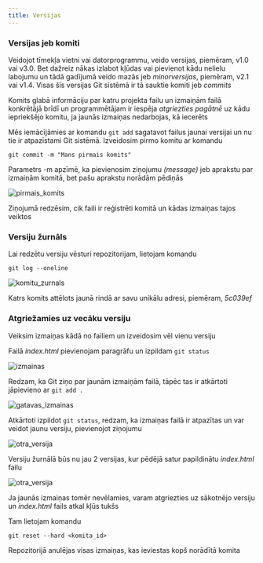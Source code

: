 ```yaml
---
title: Versijas
---
```

### Versijas jeb komiti

Veidojot tīmekļa vietni vai datorprogrammu, veido versijas, piemēram, v1.0 vai v3.0. Bet dažreiz nākas izlabot kļūdas vai pievienot kādu nelielu labojumu un tādā gadījumā veido mazās jeb *minorversijas*, piemēram, v2.1 vai v1.4. Visas šīs versijas Git sistēmā ir tā sauktie komiti jeb *commits*

Komits glabā informāciju par katru projekta failu un izmaiņām failā konkrētājā brīdī un programmētājam ir iespēja *atgriezties pagātnē* uz kādu iepriekšējo komitu, ja jaunās izmaiņas nedarbojas, kā iecerēts

Mēs iemācījāmies ar komandu `git add` sagatavot failus jaunai versijai un nu tie ir atpazīstami Git sistēmā. Izveidosim pirmo komitu ar komandu

~~~git
git commit -m "Mans pirmais komits"
~~~

Parametrs -m apzīmē, ka pievienosim ziņojumu *(message)* jeb aprakstu par izmaiņām komitā, bet pašu aprakstu norādām pēdiņās

![pirmais_komits](/git/pirmais_komits.png)

Ziņojumā redzēsim, cik faili ir reģistrēti komitā un kādas izmaiņas tajos veiktos

### Versiju žurnāls

Lai redzētu versiju vēsturi repozitorijam, lietojam komandu

~~~git
git log --oneline
~~~

![komitu_zurnals](/git/log.png)

Katrs komits attēlots jaunā rindā ar savu unikālu adresi, piemēram, *5c039ef*

### Atgriežamies uz vecāku versiju

Veiksim izmaiņas kādā no failiem un izveidosim vēl vienu versiju

Failā *index.html* pievienojam paragrāfu un izpildam `git status`

![izmainas](/git/izmainas.png)

Redzam, ka Git ziņo par jaunām izmaiņām failā, tāpēc tas ir atkārtoti jāpievieno ar `git add .`

![gatavas_izmainas](/git/gatavas_izmainas.png)

Atkārtoti izpildot `git status`, redzam, ka izmaiņas failā ir atpazītas un var veidot jaunu versiju, pievienojot ziņojumu

![otra_versija](/git/otra_versija.png)

Versiju žurnālā būs nu jau 2 versijas, kur pēdējā satur papildinātu *index.html* failu

![otra_versija](/git/log2.png)

Ja jaunās izmaiņas tomēr nevēlamies, varam atgriezties uz sākotnējo versiju un *index.html* fails atkal kļūs tukšs

Tam lietojam komandu

~~~git
git reset --hard <komita_id>
~~~

Repozitorijā anulējas visas izmaiņas, kas ieviestas kopš norādītā komita